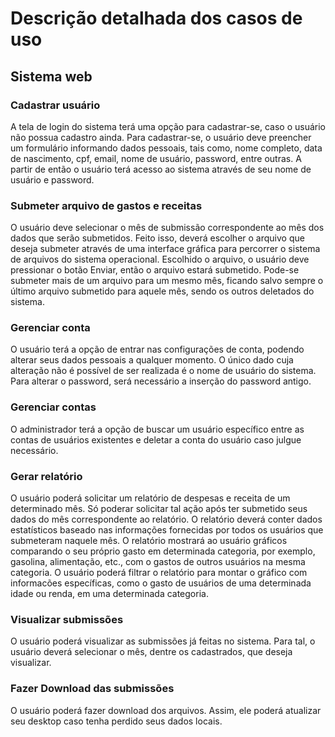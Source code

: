 # Descrição detalhada dos casos de uso

## Sistema web

### Cadastrar usuário

A tela de login do sistema terá uma opção para cadastrar-se, caso o usuário não possua cadastro ainda. Para cadastrar-se, o usuário deve preencher um formulário informando dados pessoais, tais como, nome completo, data de nascimento, cpf, email, nome de usuário, password, entre outras. A partir de então o usuário terá acesso ao sistema através de seu nome de usuário e password.

### Submeter arquivo de gastos e receitas

O usuário deve selecionar o mês de submissão correspondente ao mês dos dados que serão submetidos. Feito isso, deverá escolher o arquivo que deseja submeter através de uma interface gráfica para percorrer o sistema de arquivos do sistema operacional. Escolhido o arquivo, o usuário deve pressionar o botão Enviar, então o arquivo estará submetido. Pode-se submeter mais de um arquivo para um mesmo mês, ficando salvo sempre o último arquivo submetido para aquele mês, sendo os outros deletados do sistema.

### Gerenciar conta

O usuário terá a opção de entrar nas configurações de conta, podendo alterar seus dados pessoais a qualquer momento. O único dado cuja alteração não é possível de ser realizada é o nome de usuário do sistema. Para alterar o password, será necessário a inserção do password antigo.

### Gerenciar contas

O administrador terá a opção de buscar um usuário específico entre as contas de usuários existentes e deletar a conta do usuário caso julgue necessário.

### Gerar relatório

O usuário poderá solicitar um relatório de despesas e receita de um determinado mês. Só poderar solicitar tal ação após ter submetido seus dados do mês correspondente ao relatório. O relatório deverá conter dados estatísticos baseado nas informações fornecidas por todos os usuários que submeteram naquele mês. O relatório mostrará ao usuário gráficos comparando o seu próprio gasto em determinada categoria, por exemplo, gasolina, alimentação, etc., com o gastos de outros usuários na mesma categoria. O usuário poderá filtrar o relatório para montar o gráfico com informacões específicas, como o gasto de usuários de uma determinada idade ou renda, em uma determinada categoria.

### Visualizar submissões

O usuário poderá visualizar as submissões já feitas no sistema. Para tal, o usuário deverá selecionar o mês, dentre os cadastrados, que deseja visualizar.

### Fazer Download das submissões

O usuário poderá fazer download dos arquivos. Assim, ele poderá atualizar seu desktop caso tenha perdido seus dados locais.
